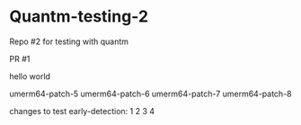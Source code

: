# Quantm-testing-2
Repo #2 for testing with quantm

PR #1

hello
world

umerm64-patch-5
umerm64-patch-6
umerm64-patch-7
umerm64-patch-8

changes to test early-detection:
1
2
3
4
